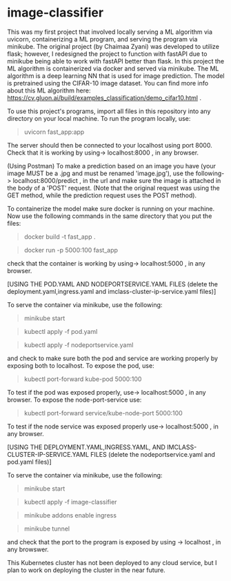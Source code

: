 # image-classifier

This was my first project that involved locally serving a ML algorithm via uvicorn, containerizing a ML program, and serving the program via minikube. The original project (by Chaimaa Zyani) was developed to utilize flask; however, I redesigned the project to function with fastAPI due to minikube being able to work with fastAPI better than flask. In this project the ML algorithm is containerized via docker and served via minikube. The ML algorithm is a deep learning NN that is used for image prediction. The model is pretrained using the CIFAR-10 image dataset. You can find more info about this ML algorithm here: https://cv.gluon.ai/build/examples_classification/demo_cifar10.html .

To use this project's programs, import all files in this repository into any directory on your local machine. To run the program locally, use:
> uvicorn fast_app:app

The server should then be connected to your localhost using port 8000. Check that it is working by using-> localhost:8000 , in any browser.

(Using Postman) To make a prediction based on an image you have (your image MUST be a .jpg and must be renamed 'image.jpg'), use the following-> localhost:8000/predict , in the url and make sure the image is attached in the body of a 'POST' request. (Note that the original request was using the GET method, while the prediction request uses the POST method). 


To containerize the model make sure docker is running on your machine. Now use the following commands in the same directory that you put the files:
> docker build -t fast_app .

> docker run -p 5000:100 fast_app

check that the container is working by using-> localhost:5000 , in any browser. 


[USING THE POD.YAML AND NODEPORTSERVICE.YAML FILES (delete the deployment.yaml,ingress.yaml and imclass-cluster-ip-service.yaml files)]

To serve the container via minikube, use the following:
> minikube start

> kubectl apply -f pod.yaml

> kubectl apply -f nodeportservice.yaml

and check to make sure both the pod and service are working properly by exposing both to localhost. To expose the pod, use:
> kubectl port-forward kube-pod 5000:100

To test if the pod was exposed properly, use-> localhost:5000 , in any browser. To expose the node-port-service use:
> kubectl port-forward service/kube-node-port 5000:100

To test if the node service was exposed properly use-> localhost:5000 , in any browser.


[USING THE DEPLOYMENT.YAML,INGRESS.YAML, AND IMCLASS-CLUSTER-IP-SERVICE.YAML FILES (delete the nodeportservice.yaml and pod.yaml files)]

To serve the container via minikube, use the following:
> minikube start

>kubectl apply -f image-classifier

>minikube addons enable ingress 

>minikube tunnel

and check that the port to the program is exposed by using -> localhost , in any browswer.

This Kubernetes cluster has not been deployed to any cloud service, but I plan to work on deploying the cluster in the near future.


